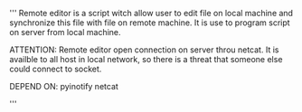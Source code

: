 ''' Remote editor is a script witch allow user to edit file on local 
machine and synchronize this file with file on remote machine. It is use 
to program script on server from local machine.

ATTENTION:
    Remote editor open connection on server throu netcat. It is availble 
to all host in local network, so there is a threat that someone else could 
connect to socket.

DEPEND ON:
    pyinotify
    netcat

'''
